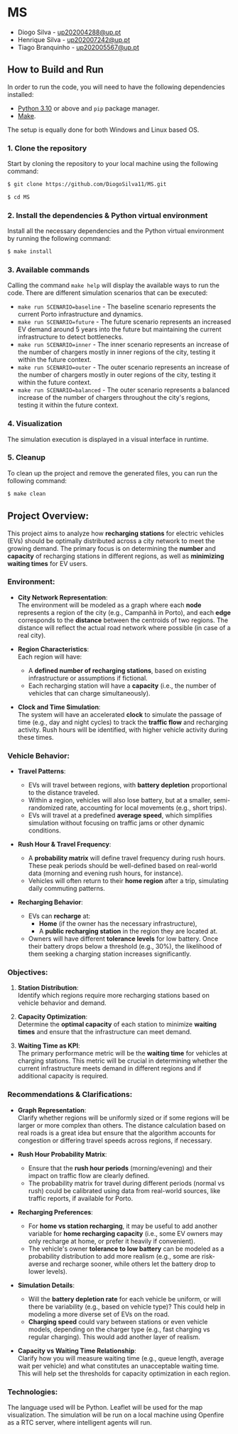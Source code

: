 # MS

* Diogo Silva - up202004288@up.pt
* Henrique Silva - up202007242@up.pt
* Tiago Branquinho - up202005567@up.pt

## How to Build and Run

In order to run the code, you will need to have the following dependencies installed:
- [Python 3.10](https://www.python.org/downloads/) or above and `pip` package manager.
- [Make](https://www.gnu.org/software/make/).

The setup is equally done for both Windows and Linux based OS.

### 1. Clone the repository

Start by cloning the repository to your local machine using the following command:

```bash
$ git clone https://github.com/DiogoSilva11/MS.git

$ cd MS
```

### 2. Install the dependencies & Python virtual environment

Install all the necessary dependencies and the Python virtual environment by running the following command:

```bash
$ make install
```

### 3. Available commands

Calling the command `make help` will display the available ways to run the code.
There are different simulation scenarios that can be executed:
* `make run SCENARIO=baseline` - The baseline scenario represents the current Porto infrastructure and dynamics.
* `make run SCENARIO=future` - The future scenario represents an increased EV demand around 5 years into the future but maintaining the current infrastructure to detect bottlenecks.
* `make run SCENARIO=inner` - The inner scenario represents an increase of the number of chargers mostly in inner regions of the city, testing it within the future context.
* `make run SCENARIO=outer` - The outer scenario represents an increase of the number of chargers mostly in outer regions of the city, testing it within the future context.
* `make run SCENARIO=balanced` - The outer scenario represents a balanced increase of the number of chargers throughout the city's regions, testing it within the future context.

### 4. Visualization

The simulation execution is displayed in a visual interface in runtime. 

### 5. Cleanup

To clean up the project and remove the generated files, you can run the following command:

```bash
$ make clean
```

## Project Overview:
This project aims to analyze how **recharging stations** for electric vehicles (EVs) should be optimally distributed across a city network to meet the growing demand. The primary focus is on determining the **number** and **capacity** of recharging stations in different regions, as well as **minimizing waiting times** for EV users.

### Environment:
- **City Network Representation**:  
  The environment will be modeled as a graph where each **node** represents a region of the city (e.g., Campanhã in Porto), and each **edge** corresponds to the **distance** between the centroids of two regions. The distance will reflect the actual road network where possible (in case of a real city).
  
- **Region Characteristics**:  
  Each region will have:
  - A **defined number of recharging stations**, based on existing infrastructure or assumptions if fictional.
  - Each recharging station will have a **capacity** (i.e., the number of vehicles that can charge simultaneously).

- **Clock and Time Simulation**:  
  The system will have an accelerated **clock** to simulate the passage of time (e.g., day and night cycles) to track the **traffic flow** and recharging activity. Rush hours will be identified, with higher vehicle activity during these times.

### Vehicle Behavior:
- **Travel Patterns**:  
  - EVs will travel between regions, with **battery depletion** proportional to the distance traveled.  
  - Within a region, vehicles will also lose battery, but at a smaller, semi-randomized rate, accounting for local movements (e.g., short trips).  
  - EVs will travel at a predefined **average speed**, which simplifies simulation without focusing on traffic jams or other dynamic conditions.
  
- **Rush Hour & Travel Frequency**:  
  - A **probability matrix** will define travel frequency during rush hours. These peak periods should be well-defined based on real-world data (morning and evening rush hours, for instance).
  - Vehicles will often return to their **home region** after a trip, simulating daily commuting patterns.

- **Recharging Behavior**:  
  - EVs can **recharge** at:
    - **Home** (if the owner has the necessary infrastructure),
    - A **public recharging station** in the region they are located at.
  - Owners will have different **tolerance levels** for low battery. Once their battery drops below a threshold (e.g., 30%), the likelihood of them seeking a charging station increases significantly.

### Objectives:
1. **Station Distribution**:  
   Identify which regions require more recharging stations based on vehicle behavior and demand.
   
2. **Capacity Optimization**:  
   Determine the **optimal capacity** of each station to minimize **waiting times** and ensure that the infrastructure can meet demand.

3. **Waiting Time as KPI**:  
   The primary performance metric will be the **waiting time** for vehicles at charging stations. This metric will be crucial in determining whether the current infrastructure meets demand in different regions and if additional capacity is required.

### Recommendations & Clarifications:
- **Graph Representation**:  
  Clarify whether regions will be uniformly sized or if some regions will be larger or more complex than others. The distance calculation based on real roads is a great idea but ensure that the algorithm accounts for congestion or differing travel speeds across regions, if necessary.

- **Rush Hour Probability Matrix**:  
  - Ensure that the **rush hour periods** (morning/evening) and their impact on traffic flow are clearly defined.  
  - The probability matrix for travel during different periods (normal vs rush) could be calibrated using data from real-world sources, like traffic reports, if available for Porto.

- **Recharging Preferences**:  
  - For **home vs station recharging**, it may be useful to add another variable for **home recharging capacity** (i.e., some EV owners may only recharge at home, or prefer it heavily if convenient).
  - The vehicle's owner **tolerance to low battery** can be modeled as a probability distribution to add more realism (e.g., some are risk-averse and recharge sooner, while others let the battery drop to lower levels).

- **Simulation Details**:  
  - Will the **battery depletion rate** for each vehicle be uniform, or will there be variability (e.g., based on vehicle type)? This could help in modeling a more diverse set of EVs on the road.
  - **Charging speed** could vary between stations or even vehicle models, depending on the charger type (e.g., fast charging vs regular charging). This would add another layer of realism.

- **Capacity vs Waiting Time Relationship**:  
  Clarify how you will measure waiting time (e.g., queue length, average wait per vehicle) and what constitutes an unacceptable waiting time. This will help set the thresholds for capacity optimization in each region. 


### Technologies:
The language used will be Python. Leaflet will be used for the map visualization. The simulation will be run on a local machine using Openfire as a RTC server, where intelligent agents will run.


